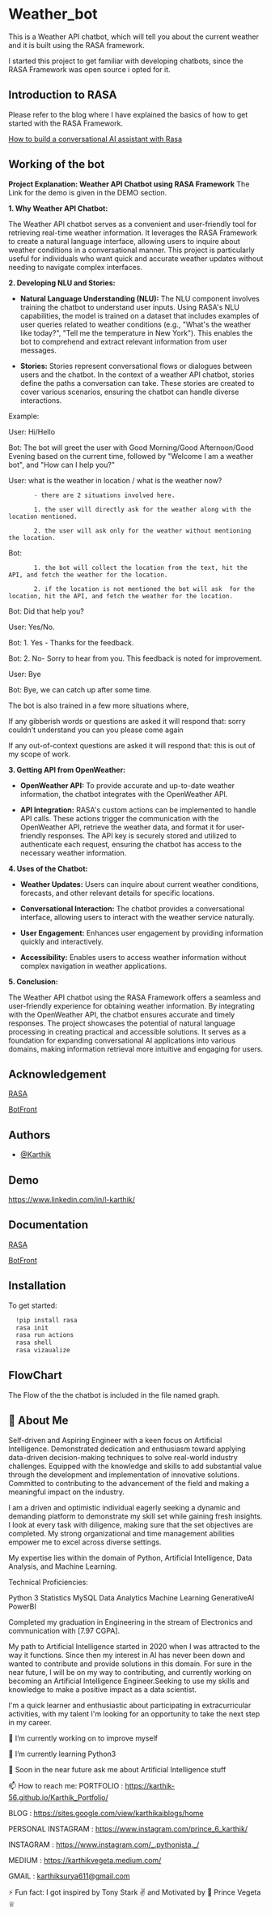 # Weather_bot
This is a Weather API chatbot, which will tell you about the current weather and it is built using the RASA framework.

I started this project to get familiar with developing chatbots, since the RASA Framework was open source i opted for it.



## Introduction to RASA 
Please refer to the blog where I have explained the basics of how to get started with the RASA Framework.

[How to build a conversational AI assistant with Rasa](https://medium.com/@karthikvegeta/how-to-build-a-conversational-ai-assistant-with-rasa-83caa1341ab9)

## Working of the bot
**Project Explanation: Weather API Chatbot using RASA Framework**
The Link for the demo is given in the DEMO section.

**1. Why Weather API Chatbot:**

   The Weather API chatbot serves as a convenient and user-friendly tool for retrieving real-time weather information. It leverages the RASA Framework to create a natural language interface, allowing users to inquire about weather conditions in a conversational manner. This project is particularly useful for individuals who want quick and accurate weather updates without needing to navigate complex interfaces.

**2. Developing NLU and Stories:**

   - **Natural Language Understanding (NLU):** The NLU component involves training the chatbot to understand user inputs. Using RASA's NLU capabilities, the model is trained on a dataset that includes examples of user queries related to weather conditions (e.g., "What's the weather like today?", "Tell me the temperature in New York"). This enables the bot to comprehend and extract relevant information from user messages.
   
   - **Stories:** Stories represent conversational flows or dialogues between users and the chatbot. In the context of a weather API chatbot, stories define the paths a conversation can take. These stories are created to cover various scenarios, ensuring the chatbot can handle diverse interactions.

Example:

User: Hi/Hello

Bot: The bot will greet the user with Good Morning/Good Afternoon/Good Evening based on the current time, followed by "Welcome I am a weather bot", and "How can I help you?"

User: 
what is the weather in location / what is the weather now?

           - there are 2 situations involved here.
           
           1. the user will directly ask for the weather along with the location mentioned.
           
           2. the user will ask only for the weather without mentioning the location.	

Bot:       

           1. the bot will collect the location from the text, hit the API, and fetch the weather for the location.

           2. if the location is not mentioned the bot will ask  for the location, hit the API, and fetch the weather for the location.
           
Bot:  Did that help you?

User: Yes/No.

Bot: 1. Yes - Thanks for the feedback. 

Bot: 2. No- Sorry to hear from you. This feedback is noted for improvement.

User: Bye

Bot: Bye, we can catch up after some time. 

The bot is also trained in a few more situations where,

If any gibberish words or questions are asked it will respond that: sorry couldn't understand you can you please come again

If any out-of-context questions are asked it will respond that: this is out of my scope of work.


**3. Getting API from OpenWeather:**
   - **OpenWeather API:** To provide accurate and up-to-date weather information, the chatbot integrates with the OpenWeather API.

   - **API Integration:** RASA's custom actions can be implemented to handle API calls. These actions trigger the communication with the OpenWeather API, retrieve the weather data, and format it for user-friendly responses. The API key is securely stored and utilized to authenticate each request, ensuring the chatbot has access to the necessary weather information.

**4. Uses of the Chatbot:**

   - **Weather Updates:** Users can inquire about current weather conditions, forecasts, and other relevant details for specific locations.
     
   - **Conversational Interaction:** The chatbot provides a conversational interface, allowing users to interact with the weather service naturally.
     
   - **User Engagement:** Enhances user engagement by providing information quickly and interactively.
     
   - **Accessibility:** Enables users to access weather information without complex navigation in weather applications.

**5. Conclusion:**

   The Weather API chatbot using the RASA Framework offers a seamless and user-friendly experience for obtaining weather information. By integrating with the OpenWeather API, the chatbot ensures accurate and timely responses. The project showcases the potential of natural language processing in creating practical and accessible solutions. It serves as a foundation for expanding conversational AI applications into various domains, making information retrieval more intuitive and engaging for users.



## Acknowledgement
[RASA](https://rasa.com/docs/rasa/)

[BotFront](https://github.com/botfront/botfront)
## Authors

- [@Karthik](https://www.linkedin.com/in/l-karthik/)


## Demo

https://www.linkedin.com/in/l-karthik/


## Documentation

[RASA](https://rasa.com/docs/rasa/)

[BotFront](https://github.com/botfront/botfront)


## Installation

To get started:

```bash
  !pip install rasa
  rasa init 
  rasa run actions 
  rasa shell 
  rasa vizaualize
```
    

## FlowChart

The Flow of the the chatbot is included in the file named graph.
## 🚀 About Me
Self-driven and Aspiring Engineer with a keen focus on Artificial Intelligence. Demonstrated dedication and enthusiasm toward applying data-driven decision-making techniques to solve real-world industry challenges. Equipped with the knowledge and skills to add substantial value through the development and implementation of innovative solutions. Committed to contributing to the advancement of the field and making a meaningful impact on the industry.

I am a driven and optimistic individual eagerly seeking a dynamic and demanding platform to demonstrate my skill set while gaining fresh insights. I look at every task with diligence, making sure that the set objectives are completed. My strong organizational and time management abilities empower me to excel across diverse settings.

My expertise lies within the domain of Python, Artificial Intelligence, Data Analysis, and Machine Learning.

Technical Proficiencies:

Python 3
Statistics
MySQL
Data Analytics
Machine Learning
GenerativeAI
PowerBI

Completed my graduation in Engineering in the stream of Electronics and communication with [7.97 CGPA].

My path to Artificial Intelligence started in 2020 when I was attracted to the way it functions. Since then my interest in AI has never been down and wanted to contribute and provide solutions in this domain. For sure in the near future, I will be on my way to contributing, and currently working on becoming an Artificial Intelligence Engineer.Seeking to use my skills and knowledge to make a positive impact as a data scientist.

I'm a quick learner and enthusiastic about participating in extracurricular activities, with my talent I'm looking for an opportunity to take the next step in my career.

🔭 I’m currently working on to improve myself

🌱 I’m currently learning Python3

💬 Soon in the near future ask me about Artificial
 Intelligence stuff

📫 How to reach me:
 PORTFOLIO : https://karthik-56.github.io/Karthik_Portfolio/

 BLOG : https://sites.google.com/view/karthikaiblogs/home

 PERSONAL INSTAGRAM : https://www.instagram.com/prince_6_karthik/

 INSTAGRAM : https://www.instagram.com/_.pythonista._/

 MEDIUM : https://karthikvegeta.medium.com/

 GMAIL : karthiksurya611@gmail.com

⚡ Fun fact: I got inspired by Tony Stark ✌️ and Motivated by 💪 Prince Vegeta ♕


